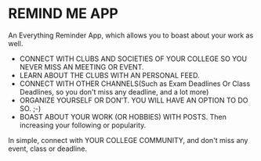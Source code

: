 # REMIND ME APP

An Everything Reminder App, which allows you to boast about your work as well. 

- CONNECT WITH CLUBS AND SOCIETIES OF YOUR COLLEGE SO YOU NEVER MISS AN MEETING OR EVENT.
- LEARN ABOUT THE CLUBS WITH AN PERSONAL FEED.
- CONNECT WITH OTHER CHANNELS(Such as Exam Deadlines Or Class Deadlines, so you don't miss any deadline, and a lot more)
- ORGANIZE YOURSELF OR DON'T. YOU WILL HAVE AN OPTION TO DO SO. ;-)
- BOAST ABOUT YOUR WORK (OR HOBBIES) WITH POSTS. Then increasing your following or popularity.


In simple, connect with YOUR COLLEGE COMMUNITY, and don't miss any event, class or deadline.
